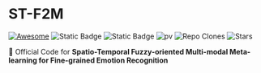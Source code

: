 # ST-F2M

[![Awesome](https://awesome.re/badge.svg)](https://awesome.re) 
![Static Badge](https://img.shields.io/badge/Pytorch-blue)
![Static Badge](https://img.shields.io/badge/to_be_continue-orange)
![pv](https://pageview.vercel.app/?github_user=WangJingyao07/ST-F2M)
![Repo Clones](https://img.shields.io/badge/Clones-3-blue)
![Stars](https://img.shields.io/github/stars/WangJingyao07/ST-F2M)

🌈 Official Code for **Spatio-Temporal Fuzzy-oriented Multi-modal Meta-learning for Fine-grained Emotion Recognition**


